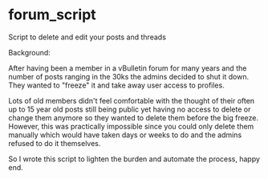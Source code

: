 # forum_script
Script to delete and edit your posts and threads

Background:

After having been a member in a vBulletin forum for many years and the number of posts ranging in the 30ks the admins decided to shut it down. They wanted to "freeze" it and take away user access to profiles. 

Lots of old members didn't feel comfortable with the thought of their often up to 15 year old posts still being public yet having no access to delete or change them anymore so they wanted to delete them before the big freeze. However, this was practically impossible since you could only delete them manually which would have taken days or weeks to do and the admins refused to do it themselves. 

So I wrote this script to lighten the burden and automate the process, happy end.

